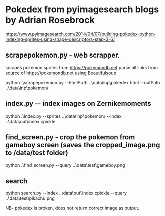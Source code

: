 # Pokedex from pyimagesearch blogs by Adrian Rosebrock
https://www.pyimagesearch.com/2014/04/07/building-pokedex-python-indexing-sprites-using-shape-descriptors-step-3-6/


scrapepokemon.py - web scrapper.
--------------------------------
scrapes pokemon sprites from https://pokemondb.net
parse all links from source of https://pokemondb.net using Beautifulsoup

python .\scrapepokemon.py --htmlPath ..\data\inp\pokedex.html --outPath ..\data\inp\pokemon\


index.py -- index images on Zernikemoments
--------
python .\index.py --sprites ..\data\inp\pokemon\ --index ..\data\out\index.cpickle

find_screen.py - crop the pokemon from gameboy screen (saves the cropped_image.png to /data/test folder)
-------------
python .\find_screen.py --query ..\data\test\gameboy.png

search
------
python search.py --index ..\data\out\index.cpickle --query ..\data\test\pikachu.png

NB- pokedex is broken, does not return correct image as output. 
